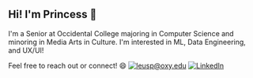 ## Hi! I'm Princess 👋

I'm a Senior at Occidental College majoring in Computer Science and minoring in Media Arts in Culture. I'm interested in ML, Data Engineering, and UX/UI!  

Feel free to reach out or connect! 😄
<a href="mailto:leusp@oxy.edu">![leusp@oxy.edu](https://img.shields.io/badge/Gmail-D14836?style=for-the-badge&logo=gmail&logoColor=white)</a> <a href="https://www.linkedin.com/in/leusprincess/">![LinkedIn](https://img.shields.io/badge/LinkedIn-0077B5?style=for-the-badge&logo=linkedin&logoColor=white)</a>
  
<!--
**leusp/leusp** is a ✨ _special_ ✨ repository because its `README.md` (this file) appears on your GitHub profile.

Here are some ideas to get you started:

- 🔭 I’m currently working on ...
- 🌱 I’m currently learning ...
- 👯 I’m looking to collaborate on ...
- 🤔 I’m looking for help with ...
- 💬 Ask me about ...
- 📫 How to reach me: ...
- 😄 Pronouns: ...
- ⚡ Fun fact: ...
-->
